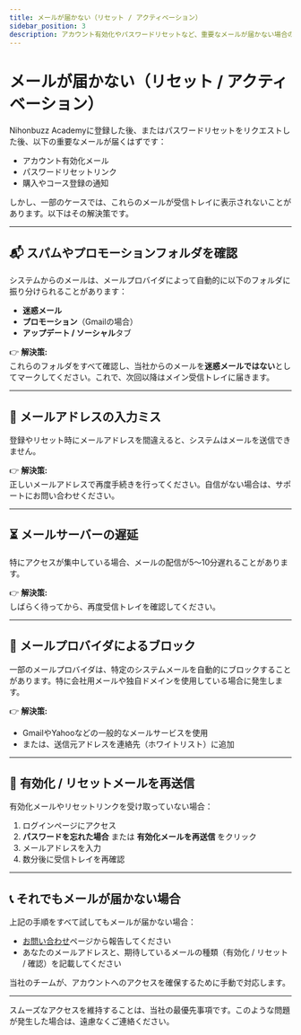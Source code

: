 ```yaml
---
title: メールが届かない（リセット / アクティベーション）
sidebar_position: 3
description: アカウント有効化やパスワードリセットなど、重要なメールが届かない場合の対処方法。
---
```


# メールが届かない（リセット / アクティベーション）

Nihonbuzz Academyに登録した後、またはパスワードリセットをリクエストした後、以下の重要なメールが届くはずです：

- アカウント有効化メール
- パスワードリセットリンク
- 購入やコース登録の通知

しかし、一部のケースでは、これらのメールが受信トレイに表示されないことがあります。以下はその解決策です。

---

## 📬 スパムやプロモーションフォルダを確認

システムからのメールは、メールプロバイダによって自動的に以下のフォルダに振り分けられることがあります：

- **迷惑メール**
- **プロモーション**（Gmailの場合）
- **アップデート / ソーシャル**タブ

👉 **解決策:**  
これらのフォルダをすべて確認し、当社からのメールを**迷惑メールではない**としてマークしてください。これで、次回以降はメイン受信トレイに届きます。

---

## 📛 メールアドレスの入力ミス

登録やリセット時にメールアドレスを間違えると、システムはメールを送信できません。

👉 **解決策:**  
正しいメールアドレスで再度手続きを行ってください。自信がない場合は、サポートにお問い合わせください。

---

## ⏳ メールサーバーの遅延

特にアクセスが集中している場合、メールの配信が5〜10分遅れることがあります。

👉 **解決策:**  
しばらく待ってから、再度受信トレイを確認してください。

---

## 📵 メールプロバイダによるブロック

一部のメールプロバイダは、特定のシステムメールを自動的にブロックすることがあります。特に会社用メールや独自ドメインを使用している場合に発生します。

👉 **解決策:**
- GmailやYahooなどの一般的なメールサービスを使用
- または、送信元アドレスを連絡先（ホワイトリスト）に追加

---

## 🔁 有効化 / リセットメールを再送信

有効化メールやリセットリンクを受け取っていない場合：

1. ログインページにアクセス
2. **パスワードを忘れた場合** または **有効化メールを再送信** をクリック
3. メールアドレスを入力
4. 数分後に受信トレイを再確認

---

## 📞 それでもメールが届かない場合

上記の手順をすべて試してもメールが届かない場合：

- [お問い合わせ](../hubungi-kami.md)ページから報告してください
- あなたのメールアドレスと、期待しているメールの種類（有効化 / リセット / 確認）を記載してください

当社のチームが、アカウントへのアクセスを確保するために手動で対応します。

---

スムーズなアクセスを維持することは、当社の最優先事項です。このような問題が発生した場合は、遠慮なくご連絡ください。
